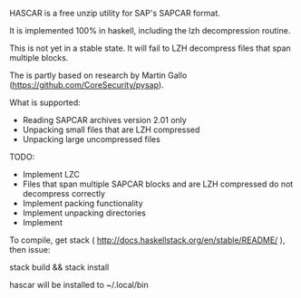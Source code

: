 HASCAR is a free unzip utility for SAP's SAPCAR format.

It is implemented 100% in haskell, including the lzh decompression
routine.

This is not yet in a stable state. It will fail to LZH decompress
files that span multiple blocks.

The is partly based on research by
Martin Gallo (https://github.com/CoreSecurity/pysap).

What is supported:

* Reading SAPCAR archives version 2.01 only
* Unpacking small files that are LZH compressed
* Unpacking large uncompressed files

TODO:

* Implement LZC
* Files that span multiple SAPCAR blocks and are LZH compressed do not
  decompress correctly
* Implement packing functionality
* Implement unpacking directories
* Implement

To compile, get stack ( http://docs.haskellstack.org/en/stable/README/
), then issue:

stack build && stack install

hascar will be installed to ~/.local/bin

